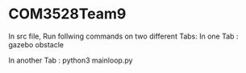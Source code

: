 # COM3528Team9
In src file, Run follwing commands on two different Tabs:
In one Tab :
gazebo obstacle

In another Tab :
python3 mainloop.py
